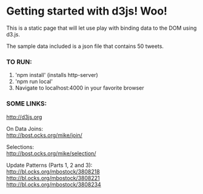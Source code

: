 # Getting started with d3js! Woo!

This is a static page that will let use play with binding
data to the DOM using d3.js.

The sample data included is a json file that contains 50
tweets.

### TO RUN:

1. 'npm install' (installs http-server)
2. 'npm run local'
3. Navigate to localhost:4000 in your favorite browser

### SOME LINKS:

http://d3js.org  

On Data Joins:  
http://bost.ocks.org/mike/join/  

Selections:  
http://bost.ocks.org/mike/selection/  

Update Patterns (Parts 1, 2 and 3):  
http://bl.ocks.org/mbostock/3808218  
http://bl.ocks.org/mbostock/3808221  
http://bl.ocks.org/mbostock/3808234  
